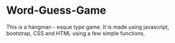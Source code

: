 # Word-Guess-Game

This is a hangman - esque type game. It is made using javascript, bootstrap, CSS and HTML using a few simple functions.
